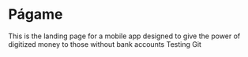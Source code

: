 # Págame

This is the landing page for a mobile app designed to give the power of digitized money to those without bank accounts
Testing Git



